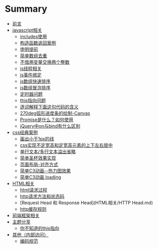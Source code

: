 # Summary
* [前言](README.md)
* [javascript相关]()
  * [includes使用](js算法/20181224.md)
  * [构造函数返回案例](js算法/20181226.md)
  * [申明提前](js算法/20181227.md)
  * [简单数组去重](js算法/20181228.md)
  * [不借用变量交换两个整数](js算法/20181229.md)
  * [js线程相关](js算法/20190102.md)
  * [js事件绑定](js算法/20190103.md)
  * [js数组快速排序](js算法/20190104.md)
  * [js数组冒泡排序](js算法/20190111.md)
  * [定时器问题](js算法/20190121.md)
  * [this指向问题](js算法/20190122-0125.md)
  * [逐词解释下面这句代码的含义](js算法/20190215.md)
  * [270deg弧形进度条的绘制-Canvas](js算法/20190215.md)
  * [Promise是什么？如何使用](js算法/20190215.md)
  * [jQuery中on与bind有什么区别](js算法/20190215.md)
* [css经典案例]()
  * [画出小于1px的线](css效果经典案例/20181225.md)
  * [css实现不定宽高和定宽高元素的上下左右居中](css效果经典案例/20190107.md)
  * [单行文本/多行文本溢出省略](css效果经典案例/20190108.md)
  * [简单圣杯效果实现](css效果经典案例/20190110.md)
  * [页面布局-对齐方式](css效果经典案例/20190214.md)
  * [简单C3动画--热力图效果](css效果经典案例/20190218.md)
  * [ 简单C3动画  loading](css效果经典案例/20190219.md)
* [HTML相关]()
  * [html请求过程](HTML相关/天龙八步.md)
  * [http请求方法和状态码](HTML相关/20190114.md)
  * [Request Head 和 Response Head](HTML相关/HTTP Head.md)
  * [http缓存规则](HTML相关/HTTP缓存规则.md)
* [前端框架相关]()
* [主题分享]()
  * [你不知道的this指向](主题分享/分享文档/你不知道的this指向.pptx)
* [其他（内部访问）]()
  * [编码规范](https://wiki.bestpay.com.cn/pages/viewpage.action?pageId=25265836)

